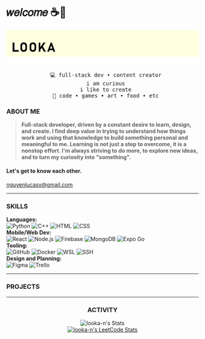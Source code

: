 # 𝑤𝑒𝑙𝑐𝑜𝑚𝑒 ☕🌿
[![Welcome](./assets/banner.png)](#)

<div align="center">
<pre>
  💻 full-stack dev • content creator
  i am curious
  i like to create
  🍄 code • games • art • food • etc
</pre>
</div>

### ABOUT ME
> <b>Full-stack developer, driven by a constant desire to learn, design, and create. I find deep value in trying to understand how things work and using that knowledge to build something personal and meaningful to me. Learning is not just a step to overcome, it is a nonstop effort. I'm always striving to do more, to explore new ideas, and to turn my curiosity into "something".</b>
#### Let's get to know each other.
nguyenlucasv@gmail.com
___
### SKILLS
**Languages:**  
![Python](https://img.shields.io/badge/-Python-555?style=flat&logoColor=white&logo=python)
![C++](https://img.shields.io/badge/-C++-555?style=flat&logoColor=white&logo=cplusplus)
![HTML](https://img.shields.io/badge/-HTML-555?style=flat&logoColor=white&logo=html5)
![CSS](https://img.shields.io/badge/-CSS-555?style=flat&logoColor=white&logo=css)\
**Mobile/Web Dev:**  
![React](https://img.shields.io/badge/-React-555?style=flat&logoColor=white&logo=react)
![Node.js](https://img.shields.io/badge/-Node.js-555?style=flat&logoColor=white&logo=nodedotjs)
![Firebase](https://img.shields.io/badge/-Firebase-555?style=flat&logoColor=white&logo=firebase)
![MongoDB](https://img.shields.io/badge/-MongoDB-555?style=flat&logoColor=white&logo=mongodb)
![Expo Go](https://img.shields.io/badge/-Expo_Go-555?style=flat&logoColor=white&logo=expo)\
**Tooling:**  
![GitHub](https://img.shields.io/badge/-GitHub-555?style=flat&logoColor=white&logo=github)
![Docker](https://img.shields.io/badge/-Docker-555?style=flat&logoColor=white&logo=docker)
![WSL](https://img.shields.io/badge/-WSL-555?style=flat&logoColor=white&logo=linux)
![SSH](https://img.shields.io/badge/-SSH-555?style=flat&logoColor=white&logo=enpass)\
**Design and Planning:**  
![Figma](https://img.shields.io/badge/-Figma-555?style=flat&logoColor=white&logo=figma)
![Trello](https://img.shields.io/badge/-Trello-555?style=flat&logoColor=white&logo=trello)
___
### PROJECTS
___
<h3 align="center">ACTIVITY</h3>
<div align="center">

![looka-n's Stats](https://github-readme-stats.vercel.app/api?username=looka-n&theme=dark&show_icons=true&hide_border=true&count_private=true)
<br>
[![looka-n's LeetCode Stats](https://leetcode-stats.vercel.app/api?username=looka-n&theme=Dark)](https://github.com/JeremyTsaii/leetcode-stats)

</div>

